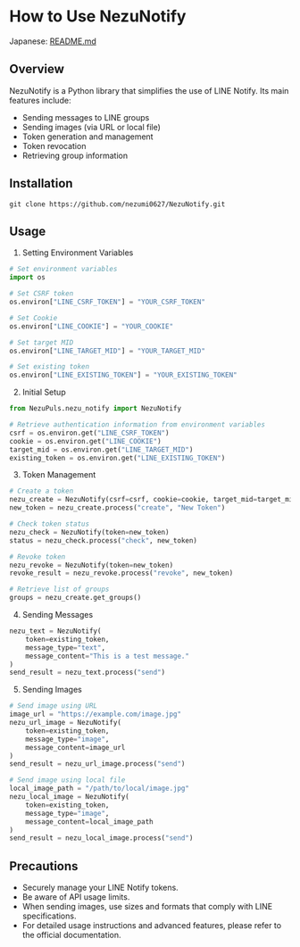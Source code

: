 # How to Use NezuNotify

Japanese: [README.md](README.md)

## Overview

NezuNotify is a Python library that simplifies the use of LINE Notify. Its main features include:

- Sending messages to LINE groups
- Sending images (via URL or local file)
- Token generation and management
- Token revocation
- Retrieving group information

## Installation

`git clone https://github.com/nezumi0627/NezuNotify.git`

## Usage

1. Setting Environment Variables

```python
# Set environment variables
import os

# Set CSRF token
os.environ["LINE_CSRF_TOKEN"] = "YOUR_CSRF_TOKEN"

# Set Cookie
os.environ["LINE_COOKIE"] = "YOUR_COOKIE"

# Set target MID
os.environ["LINE_TARGET_MID"] = "YOUR_TARGET_MID"

# Set existing token
os.environ["LINE_EXISTING_TOKEN"] = "YOUR_EXISTING_TOKEN"
```

2. Initial Setup

```python
from NezuPuls.nezu_notify import NezuNotify

# Retrieve authentication information from environment variables
csrf = os.environ.get("LINE_CSRF_TOKEN")
cookie = os.environ.get("LINE_COOKIE")
target_mid = os.environ.get("LINE_TARGET_MID")
existing_token = os.environ.get("LINE_EXISTING_TOKEN")
```

3. Token Management

```python
# Create a token
nezu_create = NezuNotify(csrf=csrf, cookie=cookie, target_mid=target_mid)
new_token = nezu_create.process("create", "New Token")

# Check token status
nezu_check = NezuNotify(token=new_token)
status = nezu_check.process("check", new_token)

# Revoke token
nezu_revoke = NezuNotify(token=new_token)
revoke_result = nezu_revoke.process("revoke", new_token)

# Retrieve list of groups
groups = nezu_create.get_groups()
```

4. Sending Messages

```python
nezu_text = NezuNotify(
    token=existing_token,
    message_type="text",
    message_content="This is a test message."
)
send_result = nezu_text.process("send")
```

5. Sending Images

```python
# Send image using URL
image_url = "https://example.com/image.jpg"
nezu_url_image = NezuNotify(
    token=existing_token,
    message_type="image",
    message_content=image_url
)
send_result = nezu_url_image.process("send")

# Send image using local file
local_image_path = "/path/to/local/image.jpg"
nezu_local_image = NezuNotify(
    token=existing_token,
    message_type="image",
    message_content=local_image_path
)
send_result = nezu_local_image.process("send")
```

## Precautions

- Securely manage your LINE Notify tokens.
- Be aware of API usage limits.
- When sending images, use sizes and formats that comply with LINE specifications.
- For detailed usage instructions and advanced features, please refer to the official documentation.
